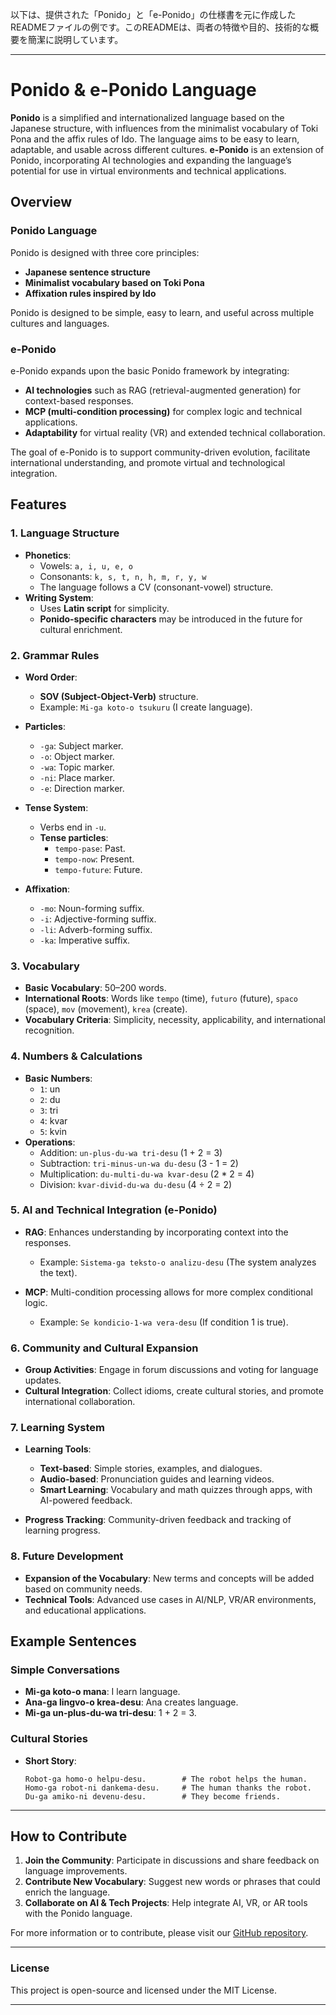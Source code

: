 以下は、提供された「Ponido」と「e-Ponido」の仕様書を元に作成したREADMEファイルの例です。このREADMEは、両者の特徴や目的、技術的な概要を簡潔に説明しています。

---

# Ponido & e-Ponido Language

**Ponido** is a simplified and internationalized language based on the Japanese structure, with influences from the minimalist vocabulary of Toki Pona and the affix rules of Ido. The language aims to be easy to learn, adaptable, and usable across different cultures. **e-Ponido** is an extension of Ponido, incorporating AI technologies and expanding the language’s potential for use in virtual environments and technical applications.

## Overview

### Ponido Language
Ponido is designed with three core principles:
- **Japanese sentence structure**
- **Minimalist vocabulary based on Toki Pona**
- **Affixation rules inspired by Ido**

Ponido is designed to be simple, easy to learn, and useful across multiple cultures and languages.

### e-Ponido
e-Ponido expands upon the basic Ponido framework by integrating:
- **AI technologies** such as RAG (retrieval-augmented generation) for context-based responses.
- **MCP (multi-condition processing)** for complex logic and technical applications.
- **Adaptability** for virtual reality (VR) and extended technical collaboration.

The goal of e-Ponido is to support community-driven evolution, facilitate international understanding, and promote virtual and technological integration.

## Features

### 1. Language Structure
- **Phonetics**: 
  - Vowels: `a, i, u, e, o`
  - Consonants: `k, s, t, n, h, m, r, y, w`
  - The language follows a CV (consonant-vowel) structure.
- **Writing System**: 
  - Uses **Latin script** for simplicity.
  - **Ponido-specific characters** may be introduced in the future for cultural enrichment.
  
### 2. Grammar Rules
- **Word Order**: 
  - **SOV (Subject-Object-Verb)** structure.
  - Example: `Mi-ga koto-o tsukuru` (I create language).
  
- **Particles**:
  - `-ga`: Subject marker.
  - `-o`: Object marker.
  - `-wa`: Topic marker.
  - `-ni`: Place marker.
  - `-e`: Direction marker.
  
- **Tense System**:
  - Verbs end in `-u`.
  - **Tense particles**:
    - `tempo-pase`: Past.
    - `tempo-now`: Present.
    - `tempo-future`: Future.

- **Affixation**:
  - `-mo`: Noun-forming suffix.
  - `-i`: Adjective-forming suffix.
  - `-li`: Adverb-forming suffix.
  - `-ka`: Imperative suffix.

### 3. Vocabulary
- **Basic Vocabulary**: 50–200 words.
- **International Roots**: Words like `tempo` (time), `futuro` (future), `spaco` (space), `mov` (movement), `krea` (create).
- **Vocabulary Criteria**: Simplicity, necessity, applicability, and international recognition.

### 4. Numbers & Calculations
- **Basic Numbers**:
  - `1`: un
  - `2`: du
  - `3`: tri
  - `4`: kvar
  - `5`: kvin
- **Operations**:
  - Addition: `un-plus-du-wa tri-desu` (1 + 2 = 3)
  - Subtraction: `tri-minus-un-wa du-desu` (3 - 1 = 2)
  - Multiplication: `du-multi-du-wa kvar-desu` (2 * 2 = 4)
  - Division: `kvar-divid-du-wa du-desu` (4 ÷ 2 = 2)

### 5. AI and Technical Integration (e-Ponido)
- **RAG**: Enhances understanding by incorporating context into the responses.
  - Example: `Sistema-ga teksto-o analizu-desu` (The system analyzes the text).
  
- **MCP**: Multi-condition processing allows for more complex conditional logic.
  - Example: `Se kondicio-1-wa vera-desu` (If condition 1 is true).

### 6. Community and Cultural Expansion
- **Group Activities**: Engage in forum discussions and voting for language updates.
- **Cultural Integration**: Collect idioms, create cultural stories, and promote international collaboration.

### 7. Learning System
- **Learning Tools**: 
  - **Text-based**: Simple stories, examples, and dialogues.
  - **Audio-based**: Pronunciation guides and learning videos.
  - **Smart Learning**: Vocabulary and math quizzes through apps, with AI-powered feedback.

- **Progress Tracking**: Community-driven feedback and tracking of learning progress.

### 8. Future Development
- **Expansion of the Vocabulary**: New terms and concepts will be added based on community needs.
- **Technical Tools**: Advanced use cases in AI/NLP, VR/AR environments, and educational applications.

## Example Sentences

### Simple Conversations
- **Mi-ga koto-o mana**: I learn language.
- **Ana-ga lingvo-o krea-desu**: Ana creates language.
- **Mi-ga un-plus-du-wa tri-desu**: 1 + 2 = 3.

### Cultural Stories
- **Short Story**:
  ```eponido
  Robot-ga homo-o helpu-desu.        # The robot helps the human.
  Homo-ga robot-ni dankema-desu.     # The human thanks the robot.
  Du-ga amiko-ni devenu-desu.        # They become friends.
  ```

---

## How to Contribute
1. **Join the Community**: Participate in discussions and share feedback on language improvements.
2. **Contribute New Vocabulary**: Suggest new words or phrases that could enrich the language.
3. **Collaborate on AI & Tech Projects**: Help integrate AI, VR, or AR tools with the Ponido language.

For more information or to contribute, please visit our [GitHub repository](https://github.com/itounagi0116/Ponido_e-Ponido).

---

### License
This project is open-source and licensed under the MIT License.

---

